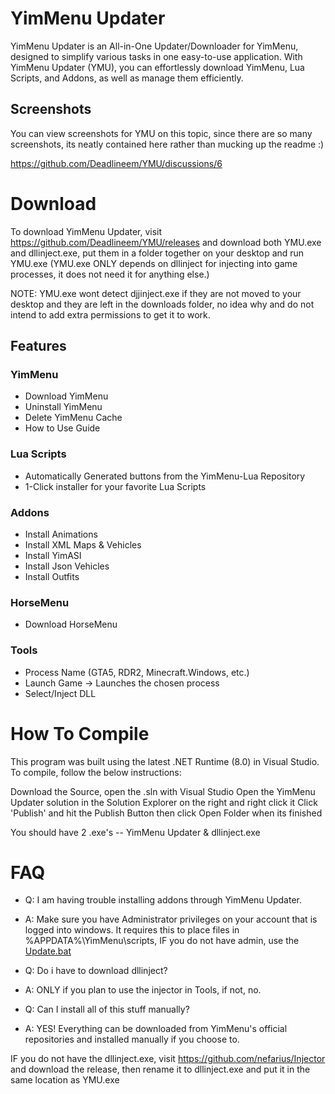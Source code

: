 # YimMenu Updater

YimMenu Updater is an All-in-One Updater/Downloader for YimMenu, designed to simplify various tasks in one easy-to-use application. With YimMenu Updater (YMU), you can effortlessly download YimMenu, Lua Scripts, and Addons, as well as manage them efficiently.

## Screenshots
You can view screenshots for YMU on this topic, since there are so many screenshots, its neatly contained here rather than mucking up the readme :)

https://github.com/Deadlineem/YMU/discussions/6

# Download

To download YimMenu Updater, visit https://github.com/Deadlineem/YMU/releases and download both YMU.exe and dllinject.exe, put them in a folder together on your desktop and run YMU.exe
(YMU.exe ONLY depends on dllinject for injecting into game processes, it does not need it for anything else.)

NOTE: YMU.exe wont detect djjinject.exe if they are not moved to your desktop and they are left in the downloads folder, no idea why and do not intend to add extra permissions to get it to work.

## Features

### YimMenu
- Download YimMenu
- Uninstall YimMenu
- Delete YimMenu Cache
- How to Use Guide

### Lua Scripts
- Automatically Generated buttons from the YimMenu-Lua Repository
- 1-Click installer for your favorite Lua Scripts

### Addons
- Install Animations
- Install XML Maps & Vehicles
- Install YimASI
- Install Json Vehicles
- Install Outfits

### HorseMenu
- Download HorseMenu

### Tools
- Process Name (GTA5, RDR2, Minecraft.Windows, etc.)
- Launch Game -> Launches the chosen process
- Select/Inject DLL


# How To Compile
This program was built using the latest .NET Runtime (8.0) in Visual Studio.  To compile, follow the below instructions:

Download the Source, open the .sln with Visual Studio
Open the YimMenu Updater solution in the Solution Explorer on the right and right click it
Click 'Publish' and hit the Publish Button then click Open Folder when its finished

You should have 2 .exe's -- YimMenu Updater & dllinject.exe

# FAQ

- Q:  I am having trouble installing addons through YimMenu Updater.
- A:  Make sure you have Administrator privileges on your account that is logged into windows.  It requires this to place files in %APPDATA%\YimMenu\scripts, IF you do not have admin, use the [Update.bat](https://github.com/Deadlineem/Extras-Addon-for-YimMenu/blob/main/update.bat)

- Q: Do i have to download dllinject?
- A: ONLY if you plan to use the injector in Tools, if not, no.

- Q: Can I install all of this stuff manually?
- A: YES!  Everything can be downloaded from YimMenu's official repositories and installed manually if you choose to. 



IF you do not have the dllinject.exe, visit https://github.com/nefarius/Injector and download the release,
then rename it to dllinject.exe and put it in the same location as YMU.exe
